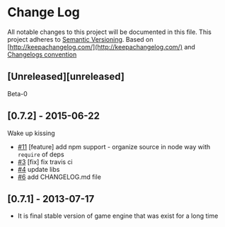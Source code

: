 # Change Log
All notable changes to this project will be documented in this file.
This project adheres to [Semantic Versioning](http://semver.org/).
Based on [http://keepachangelog.com/](http://keepachangelog.com/) 
and [Changelogs convention](https://github.com/tech-angels/vandamme/#changelogs-convention)

## [Unreleased][unreleased]
Beta-0

## [0.7.2] - 2015-06-22 
Wake up kissing
- [#11](https://github.com/darlingjs/darlingjs/issues/11) [feature] add npm support - organize source in node way with `require` of deps
- [#3](https://github.com/darlingjs/darlingjs/issues/3) [fix] fix travis ci
- [#4](https://github.com/darlingjs/darlingjs/issues/4) update libs
- [#6](https://github.com/darlingjs/darlingjs/issues/6) add CHANGELOG.md file

## [0.7.1] - 2013-07-17
- It is final stable version of game engine that was exist for a long time
